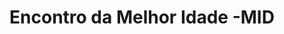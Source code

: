 ---
ID: 4861
title: 'Encontro da Melhor  Idade -MID'
image-xl: >
  https://assets.gruponews.com.br/gruponews/uploads/2017/02/eberhard-grossgasteiger-255502.jpg
image-l: >
  https://assets.gruponews.com.br/gruponews/uploads/2017/02/eberhard-grossgasteiger-255502-1280x720.jpg
image-sq-l: >
  https://assets.gruponews.com.br/gruponews/uploads/2017/02/eberhard-grossgasteiger-255502-1280x1080.jpg
image-sq-m: >
  https://assets.gruponews.com.br/gruponews/uploads/2017/02/eberhard-grossgasteiger-255502-720x720.jpg
post_excerpt: ""
layout: event
permalink: eventos/encontro-da-melhor-idade-2017
published: true
event:
  event_id: "97"
  event_slug: encontro-da-melhor-idade-2017
  event_owner: "2"
  event_status: "1"
  event_name: 'Encontro da Melhor  Idade -MID'
  event_start_time: 00:00:00
  event_end_time: 23:59:59
  event_start_date: 2017-10-28
  event_end_date: 2017-10-29
  post_content: ""
  event_rsvp: "0"
  event_spaces: null
  location_id: "4"
  recurrence_id: null
  event_category_id: null
  event_attributes: 'a:1:{s:22:"wpcf-gn_post_destaques";s:17:"destaque_novidade";}'
  event_date_created: 2017-02-20 11:12:40
  event_date_modified: 2017-08-09 09:22:44
  recurrence: "0"
  recurrence_interval: null
  recurrence_freq: null
  recurrence_byday: null
  recurrence_byweekno: null
  blog_id: null
  group_id: "0"
  post_id: "4861"
  event_all_day: "1"
  event_private: "0"
  recurrence_days: "0"
  event_rsvp_date: null
  event_rsvp_time: 00:00:00
  event_rsvp_spaces: null
  recurrence_rsvp_days: null
categories: ""
tags: ""
author: ""
slide_template:
  - default
wpcf-gn_post_destaques:
  - destaque_novidade
post_date: 2017-02-20 11:12:39
---